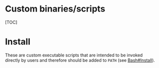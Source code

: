 # Custom binaries/scripts

[TOC]

# Install
These are custom executable scripts that are intended to be invoked directly by
users and therefore should be added to `PATH` (see
[Bash#Install](../config/bash/README.md#install)).

